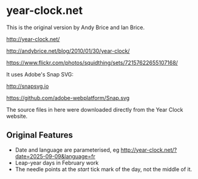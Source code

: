 year-clock.net
==============

This is the original version by Andy Brice and Ian Brice.

http://year-clock.net/

http://andybrice.net/blog/2010/01/30/year-clock/

https://www.flickr.com/photos/squidthing/sets/72157622655107168/


It uses Adobe's Snap SVG:

http://snapsvg.io

https://github.com/adobe-webplatform/Snap.svg


The source files in here were downloaded directly from the Year Clock website.



Original Features
-----------------

* Date and language are parameterised, eg http://year-clock.net/?date=2025-09-09&language=fr
* Leap-year days in February work
* The needle points at the *start* tick mark of the day, not the middle of it.
